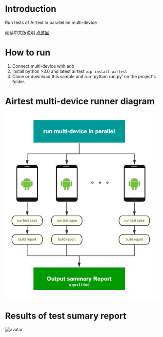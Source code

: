 # Introduction
Run tests of Airtest in parallel on multi-device

阅读中文版说明 [点这里](file://./docs/readme_en.md)

# How to run
1. Connect multi-device with adb
2. Install python >3.0 and latest airtest `pip install airtest`
3. Clone or download this sample and run 'python run.py' on the project's folder.


# Airtest multi-device runner diagram
![avatar](./demonstrate_en.png)

# Results of test sumary report
![avatar](./example.gif)
